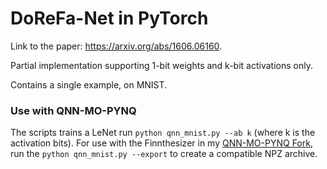 

# DoReFa-Net in PyTorch

Link to the paper: https://arxiv.org/abs/1606.06160.

Partial implementation supporting 1-bit weights and k-bit activations only.

Contains a single example, on MNIST.



### Use with QNN-MO-PYNQ

The scripts trains a LeNet run ``python qnn_mnist.py --ab k`` (where k is the activation bits). For use with the Finnthesizer in my [QNN-MO-PYNQ Fork](https://github.com/mohdumar644/QNN-MO-PYNQ), run the ``python qnn_mnist.py --export`` to create a compatible NPZ archive.

 
